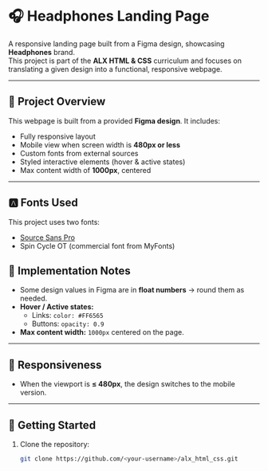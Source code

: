 # 🎧 Headphones Landing Page

A responsive landing page built from a Figma design, showcasing **Headphones** brand.  
This project is part of the **ALX HTML & CSS** curriculum and focuses on translating a given design into a functional, responsive webpage.

---

## 📌 Project Overview
This webpage is built from a provided **Figma design**. It includes:
- Fully responsive layout
- Mobile view when screen width is **480px or less**
- Custom fonts from external sources
- Styled interactive elements (hover & active states)
- Max content width of **1000px**, centered

---

## 🅰 Fonts Used
This project uses two fonts:
- [Source Sans Pro](https://fonts.google.com/specimen/Source+Sans+Pro)
- Spin Cycle OT (commercial font from MyFonts)

## 📐 Implementation Notes
- Some design values in Figma are in **float numbers** → round them as needed.
- **Hover / Active states:**
  - Links: `color: #FF6565`
  - Buttons: `opacity: 0.9`
- **Max content width:** `1000px` centered on the page.

---

## 📱 Responsiveness
- When the viewport is **≤ 480px**, the design switches to the mobile version.

---

## 🚀 Getting Started
1. Clone the repository:
   ```bash
   git clone https://github.com/<your-username>/alx_html_css.git

